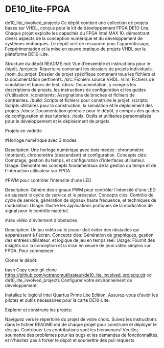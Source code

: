 # DE10_lite-FPGA

de10_lite_involved_projects
Ce dépôt contient une collection de projets basés sur VHDL, conçus pour le kit de développement FPGA DE10-Lite. Chaque projet exploite les capacités du FPGA Intel MAX 10, démontrant divers aspects de la conception numérique et du développement de systèmes embarqués. Le dépôt sert de ressource pour l'apprentissage, l'expérimentation et la mise en œuvre pratique de projets VHDL sur la plateforme DE10-Lite.

Structure du dépôt
README.md: Vue d'ensemble et instructions pour le dépôt.
/projects: Répertoire contenant les dossiers de projets individuels.
/nom_du_projet: Dossier de projet spécifique contenant tous les fichiers et la documentation pertinents.
/src: Fichiers source VHDL.
/sim: Fichiers de simulation et bancs de test.
/docs: Documentation, y compris les descriptions de projets, les instructions de configuration et les guides d'utilisation.
/constraints: Assignations de broches et fichiers de contraintes.
/build: Scripts et fichiers pour construire le projet.
/scripts: Scripts utilitaires pour la construction, la simulation et le déploiement des projets.
/docs: Documentation générale pour le dépôt, y compris des guides de configuration et des tutoriels.
/tools: Outils et utilitaires personnalisés pour le développement et le déploiement de projets.

Projets en vedette

#Horloge numérique avec 3 modes

Description: Une horloge numérique avec trois modes : chronomètre (montant), chronomètre (descendant) et configuration.
Concepts clés: Comptage, gestion du temps, et configuration d'interfaces utilisateur.
Usage: Démontre les concepts fondamentaux de la gestion du temps et de l'interaction utilisateur sur FPGA.




#PWM pour contrôler l'intensité d'une LED

Description: Génère des signaux PWM pour contrôler l'intensité d'une LED en ajustant le cycle de service et le préscaler.
Concepts clés: Contrôle de cycle de service, génération de signaux haute fréquence, et techniques de modulation.
Usage: Illustre les applications pratiques de la modulation de signal pour le contrôle matériel.



#Jeu vidéo d'évitement d'obstacles

Description: Un jeu vidéo où le joueur doit éviter des obstacles qui apparaissent à l'écran.
Concepts clés: Génération de graphiques, gestion des entrées utilisateur, et logique de jeu en temps réel.
Usage: Fournit des insights sur la conception et la mise en œuvre de jeux vidéo simples sur FPGA.
Pour commencer


Cloner le dépôt:

bash
Copy code
git clone https://github.com/votrenomutilisateur/de10_lite_involved_projects.git
cd de10_lite_involved_projects
Configurer votre environnement de développement:

Installez le logiciel Intel Quartus Prime Lite Edition.
Assurez-vous d'avoir les pilotes et outils nécessaires pour la carte DE10-Lite.


Explorer et construire les projets:

Naviguez vers le répertoire du projet de votre choix.
Suivez les instructions dans le fichier README.md de chaque projet pour construire et déployer le design.
Contribuer
Les contributions sont les bienvenues! Veuillez soumettre des problèmes pour les bugs et les demandes de fonctionnalités, et n'hésitez pas à forker le dépôt et soumettre des pull requests.
